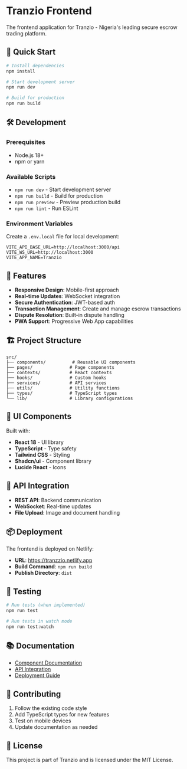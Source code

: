 # Tranzio Frontend

The frontend application for Tranzio - Nigeria's leading secure escrow trading platform.

## 🚀 Quick Start

```bash
# Install dependencies
npm install

# Start development server
npm run dev

# Build for production
npm run build
```

## 🛠️ Development

### Prerequisites
- Node.js 18+
- npm or yarn

### Available Scripts

- `npm run dev` - Start development server
- `npm run build` - Build for production
- `npm run preview` - Preview production build
- `npm run lint` - Run ESLint

### Environment Variables

Create a `.env.local` file for local development:

```env
VITE_API_BASE_URL=http://localhost:3000/api
VITE_WS_URL=http://localhost:3000
VITE_APP_NAME=Tranzio
```

## 📱 Features

- **Responsive Design**: Mobile-first approach
- **Real-time Updates**: WebSocket integration
- **Secure Authentication**: JWT-based auth
- **Transaction Management**: Create and manage escrow transactions
- **Dispute Resolution**: Built-in dispute handling
- **PWA Support**: Progressive Web App capabilities

## 🏗️ Project Structure

```
src/
├── components/          # Reusable UI components
├── pages/              # Page components
├── contexts/           # React contexts
├── hooks/              # Custom hooks
├── services/           # API services
├── utils/              # Utility functions
├── types/              # TypeScript types
└── lib/                # Library configurations
```

## 🎨 UI Components

Built with:
- **React 18** - UI library
- **TypeScript** - Type safety
- **Tailwind CSS** - Styling
- **Shadcn/ui** - Component library
- **Lucide React** - Icons

## 🔗 API Integration

- **REST API**: Backend communication
- **WebSocket**: Real-time updates
- **File Upload**: Image and document handling

## 📦 Deployment

The frontend is deployed on Netlify:
- **URL**: https://tranzzio.netlify.app
- **Build Command**: `npm run build`
- **Publish Directory**: `dist`

## 🧪 Testing

```bash
# Run tests (when implemented)
npm run test

# Run tests in watch mode
npm run test:watch
```

## 📚 Documentation

- [Component Documentation](./src/components/README.md)
- [API Integration](./src/services/README.md)
- [Deployment Guide](./DEPLOYMENT.md)

## 🤝 Contributing

1. Follow the existing code style
2. Add TypeScript types for new features
3. Test on mobile devices
4. Update documentation as needed

## 📄 License

This project is part of Tranzio and is licensed under the MIT License.